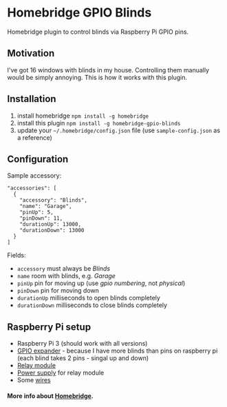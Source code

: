 # Homebridge GPIO Blinds
Homebridge plugin to control blinds via Raspberry Pi GPIO pins.

## Motivation
I've got 16 windows with blinds in my house. Controlling them manually would be simply annoying. This is how it works with this plugin.

## Installation
1. install homebridge
   `npm install -g homebridge`
2. install this plugin
   `npm install -g homebridge-gpio-blinds`
3. update your `~/.homebridge/config.json` file (use `sample-config.json` as a reference)

## Configuration
Sample accessory:
```
"accessories": [
  {
    "accessory": "Blinds",
    "name": "Garage",
    "pinUp": 5,
    "pinDown": 11,
    "durationUp": 13000,
    "durationDown": 13000
  }
]
```

Fields:

- `accessory` must always be *Blinds*
- `name` room with blinds, e.g. *Garage*
- `pinUp` pin for moving up (use *gpio numbering*, not *physical*)
- `pinDown` pin for moving down
- `durationUp` milliseconds to open blinds completely
- `durationDown` milliseconds to close blinds completely

## Raspberry Pi setup
- Raspberry Pi 3 (should work with all versions)
- [GPIO expander](https://botland.com.pl/raspberry-pi-hat-ekspandery-wyprowadzen/7149-ekspander-wyprowadzen-gpio-hat-nakladka-dla-raspberry-pi-32b.html?search_query=MOD-07149&results=1) - because I have more blinds than pins on raspberry pi (each blind takes 2 pins - singal up and down)
- [Relay module](https://botland.com.pl/przekazniki/6941-szesnastokanalowy-modul-przekaznikow-rm13-12v-z-izolacja-optoelektroniczna-10a125vac.html?search_query=MOD-06941&results=1)
- [Power supply](https://botland.com.pl/zasilacze-sieciowe-12-v/6707-zasilacz-impulsowy-12v-2a-z-przewodami.html) for relay module
- Some [wires](https://botland.com.pl/przewody-polaczeniowe/1021-przewody-polaczeniowe-zensko-zenskie-20cm-40szt.html?search_query=KAB-01021&results=1)

#### More info about [Homebridge](https://github.com/nfarina/homebridge).